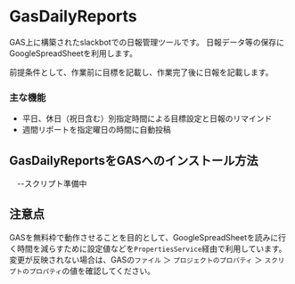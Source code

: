 # GasDailyReports
GAS上に構築されたslackbotでの日報管理ツールです。
日報データ等の保存にGoogleSpreadSheetを利用します。

前提条件として、作業前に目標を記載し、作業完了後に日報を記載します。

### 主な機能
- 平日、休日（祝日含む）別指定時間による目標設定と日報のリマインド
- 週間リポートを指定曜日の時間に自動投稿


## GasDailyReportsをGASへのインストール方法
　--スクリプト準備中

## 注意点
GASを無料枠で動作させることを目的として、GoogleSpreadSheetを読みに行く時間を減らすために設定値などを`PropertiesService`経由で利用しています。
変更が反映されない場合は、GASの`ファイル` ＞ `プロジェクトのプロパティ` ＞ `スクリプトのプロパティ`の値を確認してください。